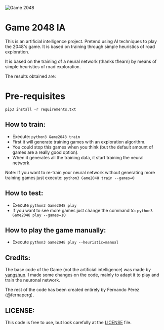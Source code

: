 ![Game 2048]()

# Game 2048 IA #

This is an artificial intelligence project. Pretend using AI techniques to play the 2048's game.
It is based on training through simple heuristics of road exploration.

It is based on the training of a neural network (thanks tflearn) by means of simple heuristics of road exploration.

The results obtained are:

 <working on it>

# Pre-requisites

```
pip3 install -r requirements.txt
```

## How to train: ##

- Execute: `python3 Game2048 train`
- First it will generate training games with an exploration algorithm.
- You could stop this games when you think (but the default amount of games are a really good option).
- When it generates all the training data, it start training the neural network.

Note: If you want to re-train your neural network without generating more training games just execute: `python3 Game2048 train --games=0`

## How to test: ##

- Execute `python3 Game2048 play`
- If you want to see more games just change the command to: `python3 Game2048 play --games=10`

## How to play the game manually: ##

 - Execute `python3 Game2048 play --heuristic=manual`

## Credits: ##

 The base code of the Game (not the artificial intelligence) was made by [yangshun](https://github.com/yangshun/2048-python).
 I made some changes on the code, mainly to adapt it to play and train the neuronal network.

 The rest of the code has been created entirely by Fernando Pérez (@fernaperg).

## LICENSE: ##

 This code is free to use, but look carefully at the [LICENSE](LICENSE) file.
